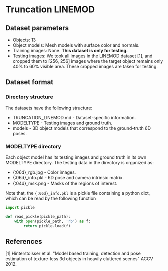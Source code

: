 
# Truncation LINEMOD

## Dataset parameters

* Objects: 13
* Object models: Mesh models with surface color and normals.
* Training images: None. **This dataset is only for testing.**
* Testing images: We took all images in the LINEMOD dataset [1], and cropped them to [256, 256] images where the target object remains only 40% to 60% visible area. These cropped images are taken for testing.

## Dataset format

### Directory structure

The datasets have the following structure:

* TRUNCATION_LINEMOD.md - Dataset-specific information.
* MODELTYPE - Testing images and ground truth.
* models - 3D object models that correspond to the ground-truth 6D poses.

### MODELTYPE directory

Each object model has its testing images and ground truth in its own MODELTYPE directory. The testing data in the directory is organized as:

* {:06d}_rgb.jpg - Color images.
* {:06d}_info.pkl - 6D pose and camera intrinsic matrix.
* {:04d}_msk.png - Masks of the regions of interest.

Note that, the `{:06d}_info.pkl` is a pickle file containing a python dict, which can be read by the following function

```python
import pickle

def read_pickle(pickle_path):
    with open(pickle_path, 'rb') as f:
        return pickle.load(f)
```

## References

[1] Hinterstoisser et al. "Model based training, detection and pose estimation of texture-less 3d objects in heavily cluttered scenes" ACCV 2012.

